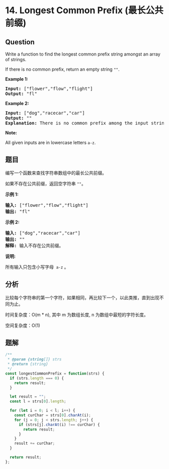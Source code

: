 # 14. Longest Common Prefix (最长公共前缀)

## Question

Write a function to find the longest common prefix string amongst an array of strings.

If there is no common prefix, return an empty string `""`.

**Example 1:**

<pre><strong>Input: </strong>["flower","flow","flight"]
<strong>Output:</strong> "fl"
</pre>

**Example 2:**

<pre><strong>Input: </strong>["dog","racecar","car"]
<strong>Output:</strong> ""
<strong>Explanation:</strong> There is no common prefix among the input strings.
</pre>

**Note:**

All given inputs are in lowercase letters `a-z`.

## 题目

编写一个函数来查找字符串数组中的最长公共前缀。

如果不存在公共前缀，返回空字符串 `""`。

**示例 1:**

<pre><strong>输入: </strong>["flower","flow","flight"]
<strong>输出:</strong> "fl"
</pre>

**示例 2:**

<pre><strong>输入: </strong>["dog","racecar","car"]
<strong>输出:</strong> ""
<strong>解释:</strong> 输入不存在公共前缀。
</pre>

**说明:**

所有输入只包含小写字母  `a-z` 。

## 分析

比较每个字符串的第一个字符，如果相同，再比较下一个，以此类推，直到出现不同为止。

时间复杂度：O(m \* n), 其中 m 为数组长度, n 为数组中最短的字符长度。

空间复杂度：O(1)

## 题解

```javascript
/**
 * @param {string[]} strs
 * @return {string}
 */
const longestCommonPrefix = function(strs) {
  if (strs.length === 0) {
    return result;
  }

  let result = "";
  const l = strs[0].length;

  for (let i = 0; i < l; i++) {
    const curChar = strs[0].charAt(i);
    for (j = 0; j < strs.length; j++) {
      if (strs[j].charAt(i) !== curChar) {
        return result;
      }
    }
    result += curChar;
  }

  return result;
};
```
